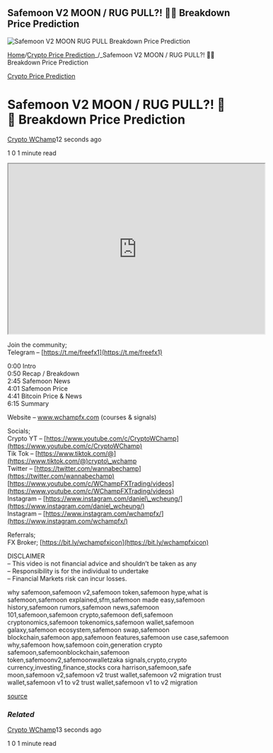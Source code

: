 ## Safemoon V2 MOON / RUG PULL?! 🚨🚨 Breakdown Price Prediction

![Safemoon V2 MOON RUG PULL Breakdown Price Prediction](https://cdn.hashnode.com/res/hashnode/image/upload/v1645528841058/end0S_t3O.jpeg)

[Home](https://cryptogemtokens.com/)_/_[Crypto Price Prediction](https://cryptogemtokens.com/category/price-prediction/)_/_Safemoon V2 MOON / RUG PULL?! 🚨🚨 Breakdown Price Prediction

[Crypto Price Prediction](https://cryptogemtokens.com/category/price-prediction/)

Safemoon V2 MOON / RUG PULL?! 🚨🚨 Breakdown Price Prediction
=============================================================

[Crypto WChamp](https://cryptogemtokens.com/author/crypto_wchamp/)12 seconds ago

1 0 1 minute read

<iframe width="580" height="385" src="https://www.youtube.com/embed/tcC2D19ZmPA?rel=0&amp;autoplay=1&amp;autoplay=1&amp;hl=en&amp;modestbranding=1"></iframe>  
  
Join the community;  
Telegram – [https://t.me/freefx1](https://t.me/freefx1)

0:00 Intro  
0:50 Recap / Breakdown  
2:45 Safemoon News  
4:01 Safemoon Price  
4:41 Bitcoin Price & News  
6:15 Summary

Website – www.wchampfx.com (courses & signals)

Socials;  
Crypto YT – [https://www.youtube.com/c/CryptoWChamp](https://www.youtube.com/c/CryptoWChamp)  
Tik Tok – [https://www.tiktok.com/@](https://www.tiktok.com/@)crypto\_wchamp  
Twitter – [https://twitter.com/wannabechamp](https://twitter.com/wannabechamp)  
[https://www.youtube.com/c/WChampFXTrading/videos](https://www.youtube.com/c/WChampFXTrading/videos)  
Instagram – [https://www.instagram.com/daniel\_wcheung/](https://www.instagram.com/daniel_wcheung/)  
Instagram – [https://www.instagram.com/wchampfx/](https://www.instagram.com/wchampfx/)

Referrals;  
FX Broker; [https://bit.ly/wchampfxicon](https://bit.ly/wchampfxicon)

DISCLAIMER  
– This video is not financial advice and shouldn’t be taken as any  
– Responsibility is for the individual to undertake  
– Financial Markets risk can incur losses.

why safemoon,safemoon v2,safemoon token,safemoon hype,what is safemoon,safemoon explained,sfm,safemoon made easy,safemoon history,safemoon rumors,safemoon news,safemoon 101,safemoon,safemoon crypto,safemoon defi,safemoon cryptonomics,safemoon tokenomics,safemoon wallet,safemoon galaxy,safemoon ecosystem,safemoon swap,safemoon blockchain,safemoon app,safemoon features,safemoon use case,safemoon why,safemoon how,safemoon coin,generation crypto safemoon,safemoonblockchain,safemoon token,safemoonv2,safemoonwalletzaka signals,crypto,crypto currency,investing,finance,stocks cora harrison,safemoon,safe moon,safemoon v2,safemoon v2 trust wallet,safemoon v2 migration trust wallet,safemoon v1 to v2 trust wallet,safemoon v1 to v2 migration  
  
[source](https://www.youtube.com/watch?v=tcC2D19ZmPA)

### _Related_

[Crypto WChamp](https://cryptogemtokens.com/author/crypto_wchamp/)13 seconds ago

1 0 1 minute read
